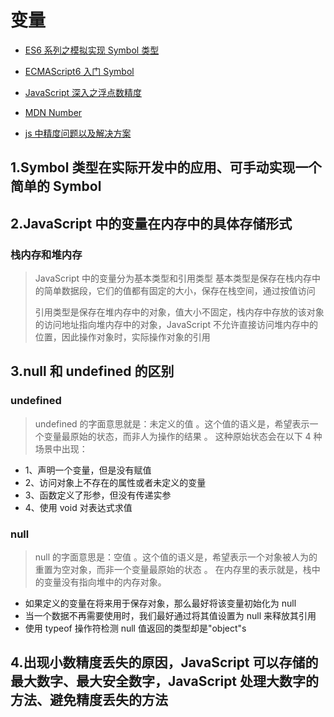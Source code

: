 # 变量

- [ES6 系列之模拟实现 Symbol 类型](https://github.com/mqyqingfeng/Blog/issues/87)
- [ECMAScript6 入门 Symbol](https://es6.ruanyifeng.com/#docs/symbol)
- [JavaScript 深入之浮点数精度](https://juejin.im/post/6844904093601759239)

- [MDN Number](https://developer.mozilla.org/zh-CN/docs/Web/JavaScript/Reference/Global_Objects/Number)

- [js 中精度问题以及解决方案](https://xwjgo.github.io/2018/03/17/js%E4%B8%AD%E7%B2%BE%E5%BA%A6%E9%97%AE%E9%A2%98%E5%8F%8A%E8%A7%A3%E5%86%B3%E6%96%B9%E6%A1%88/)

## 1.Symbol 类型在实际开发中的应用、可手动实现一个简单的 Symbol

## 2.JavaScript 中的变量在内存中的具体存储形式

### 栈内存和堆内存

> JavaScript 中的变量分为基本类型和引用类型 基本类型是保存在栈内存中的简单数据段，它们的值都有固定的大小，保存在栈空间，通过按值访问
>
> 引用类型是保存在堆内存中的对象，值大小不固定，栈内存中存放的该对象的访问地址指向堆内存中的对象，JavaScript 不允许直接访问堆内存中的位置，因此操作对象时，实际操作对象的引用

## 3.null 和 undefined 的区别

### undefined

> undefined 的字面意思就是：未定义的值 。这个值的语义是，希望表示一个变量最原始的状态，而非人为操作的结果 。 这种原始状态会在以下 4 种场景中出现：

- 1、声明一个变量，但是没有赋值
- 2、访问对象上不存在的属性或者未定义的变量
- 3、函数定义了形参，但没有传递实参
- 4、使用 void 对表达式求值

### null

> null 的字面意思是：空值 。这个值的语义是，希望表示一个对象被人为的重置为空对象，而非一个变量最原始的状态 。 在内存里的表示就是，栈中的变量没有指向堆中的内存对象。

- 如果定义的变量在将来用于保存对象，那么最好将该变量初始化为 null
- 当一个数据不再需要使用时，我们最好通过将其值设置为 null 来释放其引用
- 使用 typeof 操作符检测 null 值返回的类型却是"object"s

## 4.出现小数精度丢失的原因，JavaScript 可以存储的最大数字、最大安全数字，JavaScript 处理大数字的方法、避免精度丢失的方法
